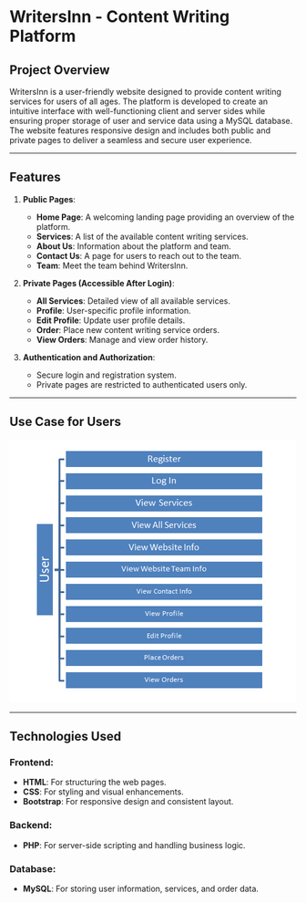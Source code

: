 # **WritersInn - Content Writing Platform**  
## **Project Overview**  
WritersInn is a user-friendly website designed to provide content writing services for users of all ages. The platform is developed to create an intuitive interface with well-functioning client and server sides while ensuring proper storage of user and service data using a MySQL database. The website features responsive design and includes both public and private pages to deliver a seamless and secure user experience.  

---

## **Features**  
1. **Public Pages**:  
   - **Home Page**: A welcoming landing page providing an overview of the platform.  
   - **Services**: A list of the available content writing services.  
   - **About Us**: Information about the platform and team.  
   - **Contact Us**: A page for users to reach out to the team.  
   - **Team**: Meet the team behind WritersInn.  

2. **Private Pages (Accessible After Login)**:  
   - **All Services**: Detailed view of all available services.  
   - **Profile**: User-specific profile information.  
   - **Edit Profile**: Update user profile details.  
   - **Order**: Place new content writing service orders.  
   - **View Orders**: Manage and view order history.  

3. **Authentication and Authorization**:  
   - Secure login and registration system.  
   - Private pages are restricted to authenticated users only.

---
## **Use Case for Users**

![Use Case for Users](https://github.com/ashfiqunmustari/WritersInn-Website/blob/main/Use-Case-for-Users.png)

---
## **Technologies Used**  

### **Frontend**:  
- **HTML**: For structuring the web pages.  
- **CSS**: For styling and visual enhancements.  
- **Bootstrap**: For responsive design and consistent layout.  

### **Backend**:  
- **PHP**: For server-side scripting and handling business logic.  

### **Database**:  
- **MySQL**: For storing user information, services, and order data.  
